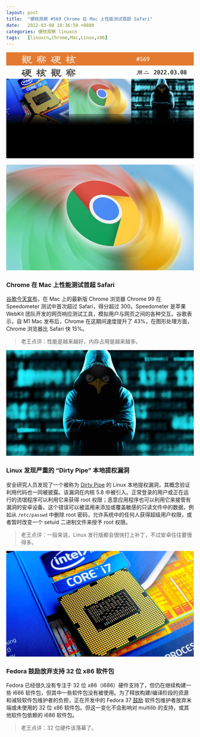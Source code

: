 ```yaml
---
layout: post
title:	"硬核观察 #569 Chrome 在 Mac 上性能测试首超 Safari"
date:	2022-03-08 18:36:50 +0800 
categories:	硬核观察 linuxcn 
tags:	[linuxcn,Chrome,Mac,Linux,x86]
---
```



![](/Asserts/Images/album/202203/08/183545ikdz31z9dkfctktf.jpg)


![](/Asserts/Images/album/202203/08/183555zzrwv6mfc6go729z.jpg)


### Chrome 在 Mac 上性能测试首超 Safari


[谷歌今天宣布](https://www.macrumors.com/2022/03/07/chrome-faster-safari-speedometer-benchmark/)，在 Mac 上的最新版 Chrome 浏览器 Chrome 99 在 Speedometer 测试中首次超过 Safari，得分超过 300。Speedometer 是苹果 WebKit 团队开发的网页响应测试工具，模拟用户与网页之间的各种交互。谷歌表示，自 M1 Mac 发布后，Chrome 在这期间速度提升了 43%，在图形处理方面，Chrome 浏览器比 Safari 快 15%。



> 
> 老王点评：性能是越来越好，内存占用是越来越多。
> 
> 
> 


![](/Asserts/Images/album/202203/08/183606cd3fsj5alaedje55.jpg)


### Linux 发现严重的 “Dirty Pipe” 本地提权漏洞


安全研究人员发现了一个被称为 [Dirty Pipe](https://dirtypipe.cm4all.com/) 的 Linux 本地提权漏洞，其概念验证利用代码也一同被披露。该漏洞在内核 5.8 中被引入。正常登录的用户或正在运行的流氓程序可以利用它来获得 root 权限；恶意应用程序也可以利用它来接管有漏洞的安卓设备。这个错误可以被滥用来添加或覆盖敏感的只读文件中的数据，例如从 `/etc/passwd` 中删除 root 密码，允许系统中的任何人获得超级用户权限，或者暂时改变一个 setuid 二进制文件来授予 root 权限。



> 
> 老王点评：一般来说，Linux 发行版都会很快打上补丁，不过安卓往往要慢得多。
> 
> 
> 


![](/Asserts/Images/album/202203/08/183626fk33m7cxa4iw4mmf.jpg)


### Fedora 鼓励放弃支持 32 位 x86 软件包


Fedora 已经很久没有专注于 32 位 x86（i686）硬件支持了，但仍在继续构建一些 i686 软件包，但其中一些软件包没有被使用。为了释放构建/编译阶段的资源和减轻软件包维护者的负担，正在开发中的 Fedora 37 [鼓励](https://www.phoronix.com/scan.php?page=news_item&px=Fedora-37-Stop-Unused-i686-Pkgs) 软件包维护者放弃末端或未使用的 32 位 x86 软件包。但这一变化不会影响对 multilib 的支持，或其他软件包依赖的 i686 软件包。



> 
> 老王点评：32 位硬件该落幕了。
> 
> 
>
